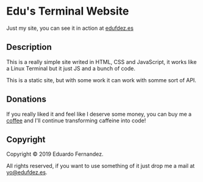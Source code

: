 # Edu's Terminal Website
Just my site, you can see it in action at [edufdez.es](https://edufdez.es)


## Description
This is a really simple site writed in HTML, CSS and JavaScript, it works like a Linux Terminal but it just JS and a bunch of code.

This is a static site, but with some work it can work with somme sort of API.

## Donations
If you really liked it and feel like I deserve some money, you can buy me a [coffee](https://ko-fi.com/EduFdezSoy) and I'll continue transforming caffeine into code!  

## Copyright
Copyright &copy; 2019 Eduardo Fernandez.  

All rights reserved, if you want to use something of it just drop me a mail at [yo@edufdez.es](mailto:yo@edufdez.es).